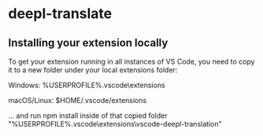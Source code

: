 # deepl-translate

## Installing your extension locally
To get your extension running in all instances of VS Code, you need to copy it to a new folder under your local extensions folder:

Windows: %USERPROFILE%\.vscode\extensions

macOS/Linux: $HOME/.vscode/extensions

... and run npm install inside of that copied folder "%USERPROFILE%\.vscode\extensions\vscode-deepl-translation"
